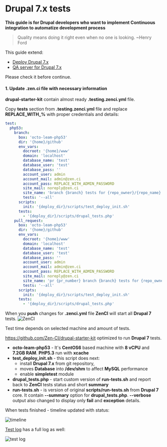 # Drupal 7.x tests

**This guide is for Drupal developers who want to implement Continuous integration to automatize development process**

> Quality means doing it right even when no one is looking. ~Henry Ford

This guide extend:
- [Deploy  Drupal 7.x](http://docs.zen.ci/Deploy/Deploy%20Drupal%207.x)
- [QA server for Drupal 7.x](http://docs.zen.ci/QA%20server/QA%20server%20for%20Drupal%207.x)

Please check it before continue.

#### 1. Update .zen.ci file with necessary information

**drupal-starter-kit** contain almost ready **.testing.zenci.yml** file. 

Copy **tests** section from  **.testing.zenci.yml** file and replace **REPLACE\_WITH\_%** with proper credentials and details:

```yaml
test:
  php53:
    branch:
      box: 'octo-leam-php53'
      dir: '{home}/github'
      env_vars:
        docroot: '{home}/www'
        domain: 'localhost'
        database_name: 'test'
        database_user: 'test'
        database_pass: ''
        account_user: admin
        account_mail: admin@zen.ci
        account_pass: REPLACE_WITH_ADMIN_PASSWORD
        site_mail: noreply@zen.ci
        site_name: 'branch {branch} tests for {repo_owner}/{repo_name}'
        tests: '--all'
      scripts:
        init: '{deploy_dir}/scripts/test_deploy_init.sh'
      tests:
        - '{deploy_dir}/scripts/drupal_tests.php'
    pull_request:
      box: 'octo-leam-php53'
      dir: '{home}/github'
      env_vars:
        docroot: '{home}/www'
        domain: 'localhost'
        database_name: 'test'
        database_user: 'test'
        database_pass: ''
        account_user: admin
        account_mail: admin@zen.ci
        account_pass: REPLACE_WITH_ADMIN_PASSWORD
        site_mail: noreply@zen.ci
        site_name: 'pr {pr_number} branch {branch} tests for {repo_owner}/{repo_name}'
        tests: '--all'
      scripts:
        init: '{deploy_dir}/scripts/test_deploy_init.sh'
      tests:
        - '{deploy_dir}/scripts/drupal_tests.php'
```

When you **push** changes for **.zenci.yml** file  **ZenCI** will start all **Drupal 7** tests.
![ZenCI](http://docs.zen.ci/files/Screen_Shot_2016-06-12_at_4.37.16_PM.png) 

Test time depends on selected machine and amount of tests.

https://github.com/Zen-CI/drupal-starter-kit optimized to run **Drupal 7** tests.

- **octo-leam-php53** - It's **CentOS6** based machine with **8 vCPU** and **7.2GB RAM**. **PHP5.3** run with **xcache**
- **test_deploy_init.sh** - this script does next:
    - install **Drupal 7.x** from git repository,
    - moves **Database** into **/dev/shm** to affect **MySQL** performance 
    - enable **simpletest** module
-  **drupal_tests.php** - start custom version of **run-tests.sh** and report back to **ZenCI** tests status and short **summary**
-  **run-tests.sh** - is version of original **scripts/run-tests.sh** from **Drupal 7** core. It contain **--summary** option for **drupal_tests.php**. **--verbose** output also changed to display only **fail** and **exception** details.

When tests finished - timeline updated with status:

![timeline](http://docs.zen.ci/files/Screen_Shot_2016-06-12_at_5.20.52_PM.png) 

[Test log](https://zen.ci/ZenCI-example/drupal-starter-kit/test/test-php53-ZenCI-example_drupal-starter-kit_master-7281) has a full log as well:

![test log](http://docs.zen.ci/files/Screen_Shot_2016-06-12_at_5.21.48_PM.png) 

